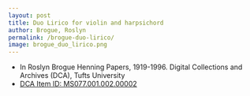 ```yaml
---
layout: post
title: Duo Lirico for violin and harpsichord
author: Brogue, Roslyn
permalink: /brogue-duo-lirico/
image: brogue_duo_lirico.png
---
```


- In Roslyn Brogue Henning Papers, 1919-1996. Digital Collections and Archives (DCA), Tufts University   
- <a href="http://hdl.handle.net/10427/14669" target="_blank">DCA Item ID: MS077.001.002.00002</a>
